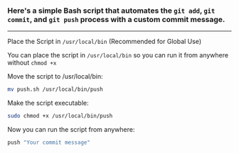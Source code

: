 ### Here's a simple Bash script that automates the `git add`, `git commit`, and `git push` process with a custom commit message.

<hr>

Place the Script in `/usr/local/bin` (Recommended for Global Use)

You can place the script in `/usr/local/bin` so you can run it from anywhere without `chmod +x`

Move the script to /usr/local/bin:
```bash
mv push.sh /usr/local/bin/push
```

Make the script executable:
```bash
sudo chmod +x /usr/local/bin/push
```

Now you can run the script from anywhere:
```bash
push "Your commit message"
```